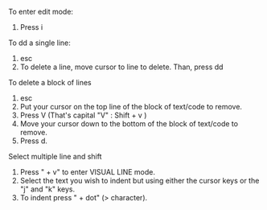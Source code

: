 To enter edit mode:       
1. Press i     

To dd a single line:
1. esc 
2. To delete a line, move cursor to line to delete. Than, press dd       
          
To delete a block of lines       
1. esc          
2. Put your cursor on the top line of the block of text/code to remove.          
3. Press V (That's capital "V" : Shift + v )        
4. Move your cursor down to the bottom of the block of text/code to remove.          
5. Press d.            

Select multiple line and shift             
1. Press "<SHIFT> + v" to enter VISUAL LINE mode.             
2. Select the text you wish to indent but using either the cursor keys or the "j" and "k" keys.           
3. To indent press "<SHIFT> + dot" (> character).               
          




